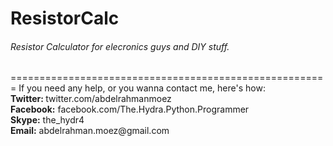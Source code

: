 ResistorCalc
============

<h6> Resistor Calculator for elecronics guys and DIY stuff. </h6>
=======================================================
If you need any help, or you wanna contact me, here's how:<br>
<b> Twitter: </b> twitter.com/abdelrahmanmoez<br>
<b> Facebook:</b> facebook.com/The.Hydra.Python.Programmer<br>
<b> Skype:</b> the_hydr4<br>
<b> Email:</b> abdelrahman.moez@gmail.com<br>
